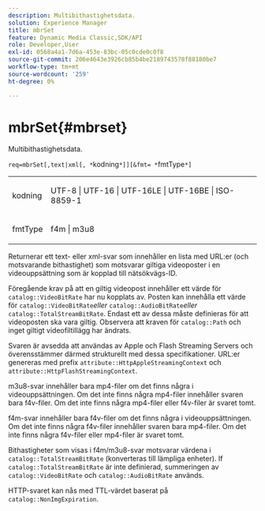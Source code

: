```yaml
---
description: Multibithastighetsdata.
solution: Experience Manager
title: mbrSet
feature: Dynamic Media Classic,SDK/API
role: Developer,User
exl-id: 0568a4a1-7d6a-453e-83bc-05c0cde0c0f8
source-git-commit: 206e4643e3926cb85b4be2189743578f88180be7
workflow-type: tm+mt
source-wordcount: '259'
ht-degree: 0%

---
```


# mbrSet{#mbrset}

Multibithastighetsdata.

`req=mbrSet[,text|xml[, *`kodning`*]][&fmt= *`fmtType`*]`

<table id="simpletable_D2B8704E09B34337870A257CD7CB5C56"> 
 <tr class="strow"> 
  <td class="stentry"> <p><span class="codeph"><span class="varname"> kodning</span></span> </p> </td> 
  <td class="stentry"> <p><span class="codeph"> UTF-8 | UTF-16 | UTF-16LE | UTF-16BE | ISO-8859-1</span> </p></td> 
 </tr> 
 <tr class="strow"> 
  <td class="stentry"> <p><span class="codeph"><span class="varname"> fmtType</span></span> </p></td> 
  <td class="stentry"> <p><span class="codeph"> f4m | m3u8</span> </p></td> 
 </tr> 
</table>

Returnerar ett text- eller xml-svar som innehåller en lista med URL:er (och motsvarande bithastighet) som motsvarar giltiga videoposter i en videouppsättning som är kopplad till nätsökvägs-ID.

Föregående krav på att en giltig videopost innehåller ett värde för `catalog::VideoBitRate` har nu kopplats av. Posten kan innehålla ett värde för `catalog::VideoBitRate`*eller* `catalog::AudioBitRate`*eller* `catalog::TotalStreamBitRate`. Endast ett av dessa måste definieras för att videoposten ska vara giltig. Observera att kraven för `catalog::Path` och inget giltigt videofiltillägg har ändrats.

Svaren är avsedda att användas av Apple och Flash Streaming Servers och överensstämmer därmed strukturellt med dessa specifikationer. URL:er genereras med prefix `attribute::HttpAppleStreamingContext` och `attribute::HttpFlashStreamingContext`.

m3u8-svar innehåller bara mp4-filer om det finns några i videouppsättningen. Om det inte finns några mp4-filer innehåller svaren bara f4v-filer. Om det inte finns några mp4-filer eller f4v-filer är svaret tomt.

f4m-svar innehåller bara f4v-filer om det finns några i videouppsättningen. Om det inte finns några f4v-filer innehåller svaren bara mp4-filer. Om det inte finns några f4v-filer eller mp4-filer är svaret tomt.

Bithastigheter som visas i f4m/m3u8-svar motsvarar värdena i `catalog::TotalStreamBitRate` (konverteras till lämpliga enheter). If `catalog::TotalStreamBitRate` är inte definierad, summeringen av `catalog::VideoBitRate` och `catalog::AudioBitRate` används.

HTTP-svaret kan nås med TTL-värdet baserat på `catalog::NonImgExpiration`.
